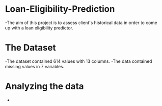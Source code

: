 # Loan-Eligibility-Prediction
-The aim of this project is to assess client's historical data in order to come up with a loan eligibility predictor.

# The Dataset
-The dataset contained 614 values with 13 columns.
-The data contained missing values in 7 variables.

# Analyzing the data
-
